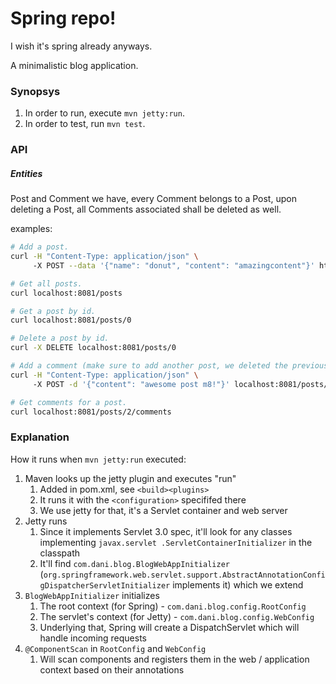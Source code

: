 # Spring repo!

I wish it's spring already anyways.

A minimalistic blog application.

### Synopsys

1. In order to run, execute `mvn jetty:run`.
2. In order to test, run `mvn test`.

### API

##### Entities
Post and Comment we have, every Comment belongs to a Post, upon deleting a Post,
all Comments associated shall be deleted as well.

examples:
```bash
# Add a post.
curl -H "Content-Type: application/json" \ 
     -X POST --data '{"name": "donut", "content": "amazingcontent"}' http://localhost:8081/posts

# Get all posts.
curl localhost:8081/posts

# Get a post by id.
curl localhost:8081/posts/0

# Delete a post by id.
curl -X DELETE localhost:8081/posts/0

# Add a comment (make sure to add another post, we deleted the previous one!).
curl -H "Content-Type: application/json" \ 
     -X POST -d '{"content": "awesome post m8!"}' localhost:8081/posts/2/comments

# Get comments for a post.
curl localhost:8081/posts/2/comments

```

### Explanation

How it runs when `mvn jetty:run` executed:

1. Maven looks up the jetty plugin and executes "run"
    1. Added in pom.xml, see `<build><plugins>`
    2. It runs it with the `<configuration>` specififed there
    3. We use jetty for that, it's a Servlet container and web server
2. Jetty runs
    1. Since it implements Servlet 3.0 spec, it'll look for any classes implementing `javax.servlet .ServletContainerInitializer` in the classpath
    2. It'll find `com.dani.blog.BlogWebAppInitializer` (`org.springframework.web.servlet.support.AbstractAnnotationConfigDispatcherServletInitializer` implements it) which we extend 
3. `BlogWebAppInitializer` initializes
    1. The root context (for Spring) - `com.dani.blog.config.RootConfig`
    2. The servlet's context (for Jetty) - `com.dani.blog.config.WebConfig`
    3. Underlying that, Spring will create a DispatchServlet which will handle incoming requests
4. `@ComponentScan` in `RootConfig` and `WebConfig`
    1. Will scan components and registers them in the web / application context based on their annotations


